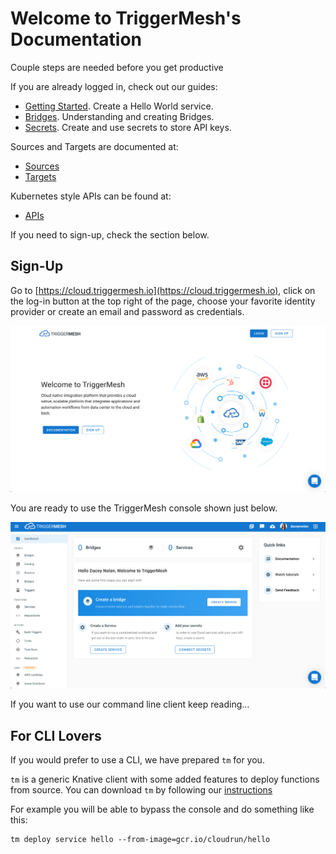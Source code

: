 # Welcome to TriggerMesh's Documentation

Couple steps are needed before you get productive

If you are already logged in, check out our guides:

* [Getting Started](./guides/gettingstarted/). Create a Hello World service.
* [Bridges](./guides/bridge/). Understanding and creating Bridges.
* [Secrets](./guides/secrets/). Create and use secrets to store API keys.

Sources and Targets are documented at:

* [Sources](./sources/)
* [Targets](./targets/)

Kubernetes style APIs can be found at:

* [APIs](./apis/)

If you need to sign-up, check the section below.

## Sign-Up

Go to [https://cloud.triggermesh.io](https://cloud.triggermesh.io), click on the log-in button at the top right of the page, choose your favorite identity provider or create an email and password as credentials.

![login page](./images/tmlogin.png)

You are ready to use the TriggerMesh console shown just below.

![console view](./images/tmconsole.png)

If you want to use our command line client keep reading...

## For CLI Lovers

If you would prefer to use a CLI, we have prepared `tm` for you.

`tm` is a generic Knative client with some added features to deploy functions from source. You can download `tm` by following our [instructions](https://docs.triggermesh.io/tm/install)

For example you will be able to bypass the console and do something like this:

```
tm deploy service hello --from-image=gcr.io/cloudrun/hello
```
